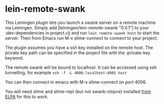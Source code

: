 # lein-remote-swank

This Leiningen plugin lets you launch a swank server on a remote machine via
Leiningen. Simply add [leiningen/lein-remote-swank "0.0.1"] to your
:dev-dependencies in project.clj and run `lein remote-swank host` to start the
server. Then from Emacs run M-x slime-connect to connect to your project.

The plugin assumes you have a ssh key installed on the remote host.  The private
key path can be specified in the project file with the :private-key keyword.

The remote swank will be bound to localhost.  It can be accessed using ssh
tunnelling, for example `ssh -f -L 4006:localhost:4005 host`

You can then connect in emacs with M-x slime-connect on port 4006.

You will need slime and slime-repl (but not swank-clojure) installed
[from ELPA](http://tromey.com/elpa) for this to work.

